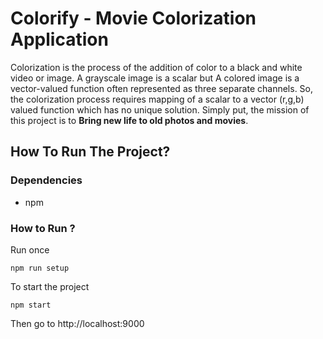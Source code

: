 # Colorify - Movie Colorization Application
Colorization is the process of the addition of color to a black and white video or image. A grayscale image is a scalar but A colored image is a vector-valued function often represented as three separate channels. So, the colorization process requires mapping of a scalar to a vector (r,g,b) valued function which has no unique solution.
Simply put, the mission of this project is to **Bring new life to old photos and movies**.

## How To Run The Project?
### Dependencies 
- npm

### How to Run ? 
Run once 
```
npm run setup
```
To start the project
```
npm start
```
Then go to http://localhost:9000